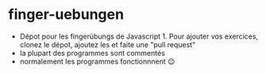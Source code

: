 # finger-uebungen
- Dépot pour les fingerübungs de Javascript 1. Pour ajouter vos exercices, clonez le dépot, ajoutez les et faite une "pull request"
- la plupart des programmes sont commentés
- normalement les programmes fonctionnnent :wink:
